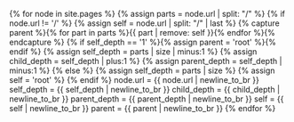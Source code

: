 ---
---

{% for node in site.pages %}
{% assign parts = node.url | split: "/" %}
{% if node.url != '/' %}
{% assign self = node.url | split: "/" | last %}
{% capture parent %}{% for part in parts %}{{ part | remove: self }}{% endfor %}{% endcapture %}
{% if self_depth == '1' %}{% assign parent = 'root' %}{% endif %}
{% assign self_depth = parts | size | minus:1 %}
{% assign child_depth = self_depth | plus:1 %}
{% assign parent_depth = self_depth | minus:1 %}
{% else %}
{% assign self_depth = parts | size %}
{% assign self = 'root' %}
{% endif %}
node.url = {{ node.url | newline_to_br }}
self_depth = {{ self_depth | newline_to_br }}
child_depth = {{ child_depth | newline_to_br }}
parent_depth = {{ parent_depth | newline_to_br }}
self = {{ self | newline_to_br }}
parent = {{ parent | newline_to_br }}
{% endfor %}
